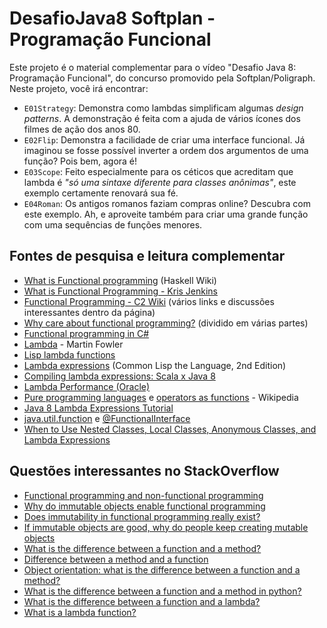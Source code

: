 # DesafioJava8 Softplan - Programação Funcional

Este projeto é o material complementar para o vídeo "Desafio Java 8: Programação Funcional", do concurso promovido pela Softplan/Poligraph. Neste projeto, você irá encontrar:

- `E01Strategy`: Demonstra como lambdas simplificam algumas *design patterns*. A demonstração é feita com a ajuda de vários ícones dos filmes de ação dos anos 80.
- `E02Flip`: Demonstra a facilidade de criar uma interface funcional. Já imaginou se fosse possível inverter a ordem dos argumentos de uma função? Pois bem, agora é!
- `E03Scope`: Feito especialmente para os céticos que acreditam que lambda é *"só uma sintaxe diferente para classes anônimas"*, este exemplo certamente renovará sua fé.
- `E04Roman`: Os antigos romanos faziam compras online? Descubra com este exemplo. Ah, e aproveite também para criar uma grande função com uma sequências de funções menores.

## Fontes de pesquisa e leitura complementar

- [What is Functional programming](https://wiki.haskell.org/Functional_programming#What_is_functional_programming.3F) (Haskell Wiki)
- [What is Functional Programming - Kris Jenkins](http://blog.jenkster.com/2015/12/what-is-functional-programming.html)
- [Functional Programming - C2 Wiki](http://c2.com/cgi/wiki?FunctionalProgramming) (vários links e discussões interessantes dentro da página)
- [Why care about functional programming?](http://miles.no/blogg/why-care-about-functional-programming-part-1-immutability) (dividido em várias partes)
- [Functional programming in C#](http://www.codeproject.com/Articles/375166/Functional-programming-in-Csharp)
- [Lambda](http://martinfowler.com/bliki/Lambda.html) - Martin Fowler
- [Lisp lambda functions](http://www.tutorialspoint.com/lisp/lisp_lambda_functions.htm)
- [Lambda expressions](https://www.cs.cmu.edu/Groups/AI/html/cltl/clm/node64.html) (Common Lisp the Language, 2nd Edition)
- [Compiling lambda expressions: Scala x Java 8](http://blog.takipi.com/compiling-lambda-expressions-scala-vs-java-8/)
- [Lambda Performance (Oracle)](http://www.oracle.com/technetwork/java/jvmls2013kuksen-2014088.pdf)
- [Pure programming languages](https://en.wikipedia.org/wiki/List_of_programming_languages_by_type#Pure) e [operators as functions](https://en.wikipedia.org/wiki/Lisp_%28programming_language%29#Operators) - Wikipedia
- [Java 8 Lambda Expressions Tutorial](http://viralpatel.net/blogs/lambda-expressions-java-tutorial/)
- [java.util.function](https://docs.oracle.com/javase/8/docs/api/java/util/function/package-summary.html) e [@FunctionalInterface](https://docs.oracle.com/javase/8/docs/api/java/lang/FunctionalInterface.html)
- [When to Use Nested Classes, Local Classes, Anonymous Classes, and Lambda Expressions](https://docs.oracle.com/javase/tutorial/java/javaOO/whentouse.html)

## Questões interessantes no StackOverflow
- [Functional programming and non-functional programming](http://stackoverflow.com/questions/24279/functional-programming-and-non-functional-programming)
- [Why do immutable objects enable functional programming](http://stackoverflow.com/questions/12207757/why-do-immutable-objects-enable-functional-programming)
- [Does immutability in functional programming really exist?](http://cs.stackexchange.com/questions/37558/does-immutability-in-functional-programming-really-exist)
- [If immutable objects are good, why do people keep creating mutable objects](http://programmers.stackexchange.com/questions/151733/if-immutable-objects-are-good-why-do-people-keep-creating-mutable-objects)
- [What is the difference between a function and a method?](http://programmers.stackexchange.com/questions/222345/whats-the-difference-between-a-function-and-a-method)
- [Difference between a method and a function](http://stackoverflow.com/questions/155609/difference-between-a-method-and-a-function)
- [Object orientation: what is the difference between a function and a method?](https://www.quora.com/Object-Oriented-Programming-What-is-the-difference-between-a-function-and-a-method)
- [What is the difference between a function and a method in python?](https://www.quora.com/Whats-the-difference-between-a-method-and-function-in-Python)
- [What is the difference between a function and a lambda?](http://programmers.stackexchange.com/questions/130722/what-is-the-difference-between-a-function-and-a-lambda)
- [What is a lambda function?](http://stackoverflow.com/questions/16501/what-is-a-lambda-function)